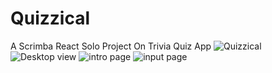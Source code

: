 # Quizzical
A Scrimba React Solo Project On Trivia Quiz App
![Quizzical](https://user-images.githubusercontent.com/95982650/209960698-96ea73be-7061-43c5-896e-d5acc8f1e3c9.png)
![Desktop view](https://user-images.githubusercontent.com/95982650/209960921-9df2a640-d98d-4bab-82e9-fab1e726a902.png)
![intro page](https://user-images.githubusercontent.com/95982650/209961004-f7d7801a-aee0-4bf0-8dae-6b2006fd7a08.png)
![input page](https://user-images.githubusercontent.com/95982650/209961074-a3f09d8d-2d66-4773-b924-a5980ac22671.png)
